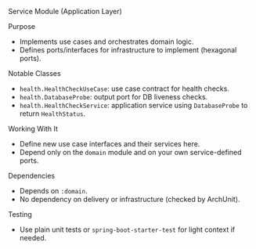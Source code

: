 Service Module (Application Layer)

Purpose
- Implements use cases and orchestrates domain logic.
- Defines ports/interfaces for infrastructure to implement (hexagonal ports).

Notable Classes
- `health.HealthCheckUseCase`: use case contract for health checks.
- `health.DatabaseProbe`: output port for DB liveness checks.
- `health.HealthCheckService`: application service using `DatabaseProbe` to return `HealthStatus`.

Working With It
- Define new use case interfaces and their services here.
- Depend only on the `domain` module and on your own service-defined ports.

Dependencies
- Depends on `:domain`.
- No dependency on delivery or infrastructure (checked by ArchUnit).

Testing
- Use plain unit tests or `spring-boot-starter-test` for light context if needed.

